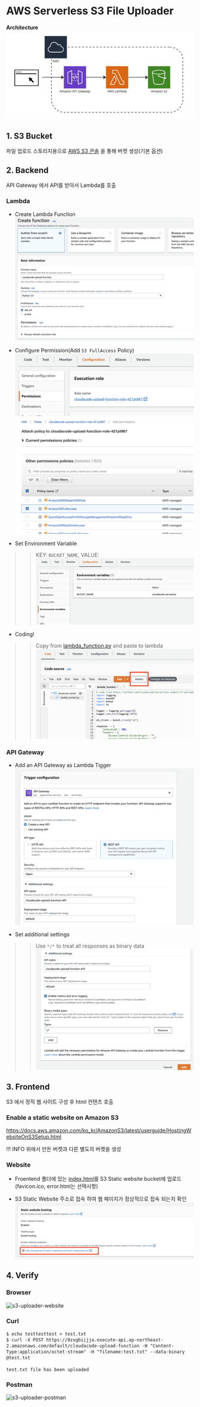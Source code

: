 # AWS Serverless S3 File Uploader

**Architecture**
![s3-uploader-architecture](./images/s3-uploader-architecture.jpg)

## 1. S3 Bucket
파일 업로드 스토리지용으로
[AWS S3 콘솔](https://s3.console.aws.amazon.com/s3/buckets?region=ap-northeast-2&region=ap-northeast-2)
을 통해 버켓 생성(기본 옵션)

## 2. Backend
API Gateway 에서 API를 받아서 Lambda를 호출

### Lambda
- Create Lambda Function
![create-lambda-function](./images/lambda-create-function.png)

- Configure Permission(Add `S3 FullAccess` Policy)
![lambda-configure-permission](./images/lambda-configure-permission.png)
![lambda-add-s3-permission](./images/lambda-add-s3-permission.png)

- Set Environment Variable
>> KEY: `BUCKET_NAME`, VALUE:
![lambda-set-env-variable](./images/lambda-set-env-variable.png)

- Coding!
>> Copy from [lambda_function.py](./backend/lambda_function.py) and paste to lambda
>> ![lambda-deploy-code](./images/lambda-deploy-code.png)

### API Gateway
- Add an API Gateway as Lambda Tigger
![apigateway-lambda-trigger](./images/apigateway-lambda-trigger.png)

- Set additional settings
>> Use `*/*` to treat all responses as binary data
>>![apigateway-additional-settings](./images/apigateway-additional-settings.png)

## 3. Frontend
S3 에서 정적 웹 사이트 구성 후 html 컨텐츠 호출

### Enable a static website on Amazon S3
https://docs.aws.amazon.com/ko_kr/AmazonS3/latest/userguide/HostingWebsiteOnS3Setup.html

!!! INFO 위에서 만든 버켓과 다른 별도의 버켓을 생성

### Website
- Froentend 폴더에 있는 [index.html](./frontend/index.html)를 S3 Static website bucket에 업로드
(favicon.ico, error.html는 선택사항)

- S3 Static Website 주소로 접속 하여 웹 페이지가 정상적으로 접속 되는지 확인
![s3-static-website](./images/s3-static-website.png)


## 4. Verify

### Browser
![s3-uploader-website](./images/s3-uploader-website.gif)

### Curl
```
$ echo testtesttest > test.txt
$ curl -X POST https://0zxgbiijja.execute-api.ap-northeast-2.amazonaws.com/default/cloudacode-upload-function -H "Content-Type:application/octet-stream" -H "filename:test.txt" --data-binary @test.txt

test.txt file has been uploaded
```

### Postman
![s3-uploader-postman](./images/s3-uploader-postman.gif)
